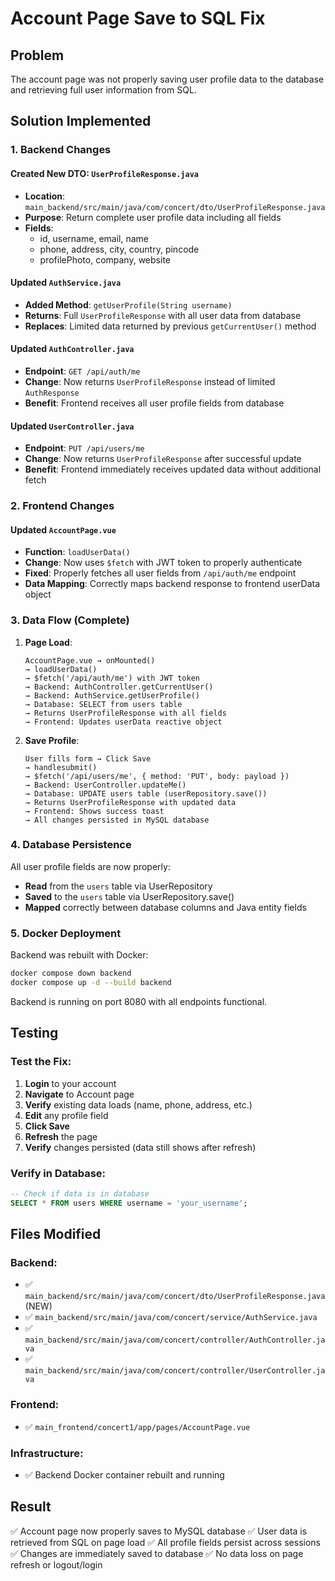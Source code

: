 # Account Page Save to SQL Fix

## Problem
The account page was not properly saving user profile data to the database and retrieving full user information from SQL.

## Solution Implemented

### 1. Backend Changes

#### Created New DTO: `UserProfileResponse.java`
- **Location**: `main_backend/src/main/java/com/concert/dto/UserProfileResponse.java`
- **Purpose**: Return complete user profile data including all fields
- **Fields**: 
  - id, username, email, name
  - phone, address, city, country, pincode
  - profilePhoto, company, website

#### Updated `AuthService.java`
- **Added Method**: `getUserProfile(String username)` 
- **Returns**: Full `UserProfileResponse` with all user data from database
- **Replaces**: Limited data returned by previous `getCurrentUser()` method

#### Updated `AuthController.java`
- **Endpoint**: `GET /api/auth/me`
- **Change**: Now returns `UserProfileResponse` instead of limited `AuthResponse`
- **Benefit**: Frontend receives all user profile fields from database

#### Updated `UserController.java`
- **Endpoint**: `PUT /api/users/me`
- **Change**: Now returns `UserProfileResponse` after successful update
- **Benefit**: Frontend immediately receives updated data without additional fetch

### 2. Frontend Changes

#### Updated `AccountPage.vue`
- **Function**: `loadUserData()`
- **Change**: Now uses `$fetch` with JWT token to properly authenticate
- **Fixed**: Properly fetches all user fields from `/api/auth/me` endpoint
- **Data Mapping**: Correctly maps backend response to frontend userData object

### 3. Data Flow (Complete)

1. **Page Load**:
   ```
   AccountPage.vue → onMounted() 
   → loadUserData() 
   → $fetch('/api/auth/me') with JWT token
   → Backend: AuthController.getCurrentUser()
   → Backend: AuthService.getUserProfile() 
   → Database: SELECT from users table
   → Returns UserProfileResponse with all fields
   → Frontend: Updates userData reactive object
   ```

2. **Save Profile**:
   ```
   User fills form → Click Save
   → handlesubmit()
   → $fetch('/api/users/me', { method: 'PUT', body: payload })
   → Backend: UserController.updateMe()
   → Database: UPDATE users table (userRepository.save())
   → Returns UserProfileResponse with updated data
   → Frontend: Shows success toast
   → All changes persisted in MySQL database
   ```

### 4. Database Persistence

All user profile fields are now properly:
- **Read** from the `users` table via UserRepository
- **Saved** to the `users` table via UserRepository.save()
- **Mapped** correctly between database columns and Java entity fields

### 5. Docker Deployment

Backend was rebuilt with Docker:
```bash
docker compose down backend
docker compose up -d --build backend
```

Backend is running on port 8080 with all endpoints functional.

## Testing

### Test the Fix:
1. **Login** to your account
2. **Navigate** to Account page
3. **Verify** existing data loads (name, phone, address, etc.)
4. **Edit** any profile field
5. **Click Save**
6. **Refresh** the page
7. **Verify** changes persisted (data still shows after refresh)

### Verify in Database:
```sql
-- Check if data is in database
SELECT * FROM users WHERE username = 'your_username';
```

## Files Modified

### Backend:
- ✅ `main_backend/src/main/java/com/concert/dto/UserProfileResponse.java` (NEW)
- ✅ `main_backend/src/main/java/com/concert/service/AuthService.java`
- ✅ `main_backend/src/main/java/com/concert/controller/AuthController.java`
- ✅ `main_backend/src/main/java/com/concert/controller/UserController.java`

### Frontend:
- ✅ `main_frontend/concert1/app/pages/AccountPage.vue`

### Infrastructure:
- ✅ Backend Docker container rebuilt and running

## Result

✅ Account page now properly saves to MySQL database
✅ User data is retrieved from SQL on page load
✅ All profile fields persist across sessions
✅ Changes are immediately saved to database
✅ No data loss on page refresh or logout/login
